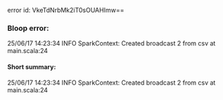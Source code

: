 error id: VkeTdNrbMk2iT0sOUAHImw==
### Bloop error:

25/06/17 14:23:34 INFO SparkContext: Created broadcast 2 from csv at main.scala:24
#### Short summary: 

25/06/17 14:23:34 INFO SparkContext: Created broadcast 2 from csv at main.scala:24